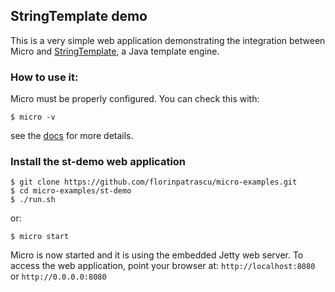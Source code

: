 ## StringTemplate demo

This is a very simple web application demonstrating the integration between Micro and [StringTemplate](http://www.stringtemplate.org/), a Java template engine.

### How to use it:

Micro must be properly configured. You can check this with:

    $ micro -v
    
see the [docs](http://micro-docs.simplegames.ca/) for more details.

### Install the st-demo web application

    $ git clone https://github.com/florinpatrascu/micro-examples.git
    $ cd micro-examples/st-demo
    $ ./run.sh 
or:

    $ micro start

Micro is now started and it is using the embedded Jetty web server. To access the web application, point your browser at: `http://localhost:8080` or `http://0.0.0.0:8080`